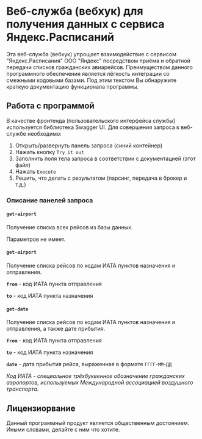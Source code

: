 # Веб-служба (вебхук) для получения данных с сервиса Яндекс.Расписаний
Эта веб-служба (вебхук) упрощает взаимодействие с сервисом "Яндекс.Расписания" ООО "Яндекс" посредством приёма и обратной передачи списков гражданских авиарейсов. Преимуществом данного программного обеспечения является лёгкость интеграции со смежными кодовыми базами. Под этим текстом Вы обнаружите краткую документацию функционала программы.
## Работа с программой
В качестве фронтенда (пользовательского интерфейса службы) используется библиотека Swagger UI. Для совершения запроса к веб-службе необходимо:

1. Открыть/развернуть панель запроса (синий контейнер)
2. Нажать кнопку `Try it out`
3. Заполнить поля тела запроса в соответствии с документацией (этот файл)
4. Нажать `Execute`
5. Решить, что делать с результатом (парсинг, передача в брокер и т.д.)

### Описание панелей запроса

#### `get-airport`
Получение списка всех рейсов из базы данных.

Параметров не имеет.

#### `get-airport`
Получение списка рейсов по кодам ИАТА пунктов назначения и отправления.

__`from`__ - код ИАТА пункта отправления

__`to`__ - код ИАТА пункта назначения


#### `get-date`
Получение списка рейсов по кодам ИАТА пунктов назначения и отправления, а также дате прибытия.

__`from`__ - код ИАТА пункта отправления

__`to`__ - код ИАТА пункта назначения

__`date`__ - дата прибытия рейса, выраженная в формате `ГГГГ`-`ММ`-`ДД`


_Код ИАТА - специальное трёхбуквенное обозначение гражданских аэропортов, используемых Международной ассоциацией воздушного транспорта._

## Лицензиорвание
Данный программный продукт является общественным достоянием. Иными словами, делайте с ним что хотите.
